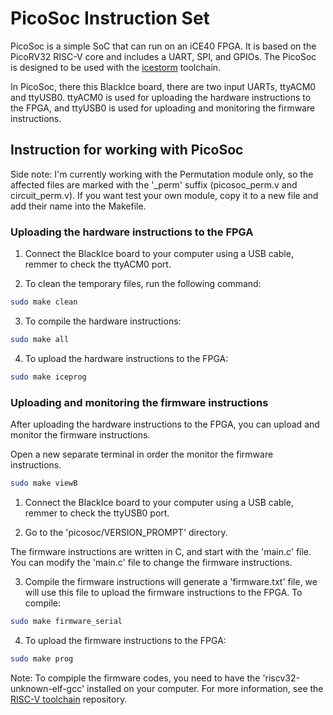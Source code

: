 # PicoSoc Instruction Set

PicoSoc is a simple SoC that can run on an iCE40 FPGA. It is based on the PicoRV32 RISC-V core and includes a UART, SPI, and GPIOs. The PicoSoc is designed to be used with the [icestorm](http://www.clifford.at/icestorm/) toolchain.

In PicoSoc, there this BlackIce board, there are two input UARTs, ttyACM0 and ttyUSB0. ttyACM0 is used for uploading the hardware instructions to the FPGA, and ttyUSB0 is used for uploading and monitoring the firmware instructions.

## Instruction for working with PicoSoc

Side note: I'm currently working with the Permutation module only, so the affected files are marked with the '_perm' suffix (picosoc_perm.v and circuit_perm.v). If you want test your own module, copy it to a new file and add their name into the Makefile.

### Uploading the hardware instructions to the FPGA

1. Connect the BlackIce board to your computer using a USB cable, remmer to check the ttyACM0 port.

2. To clean the temporary files, run the following command:

```bash
sudo make clean
```

3. To compile the hardware instructions:

```bash
sudo make all
```

4. To upload the hardware instructions to the FPGA:

```bash
sudo make iceprog
```

### Uploading and monitoring the firmware instructions

After uploading the hardware instructions to the FPGA, you can upload and monitor the firmware instructions.

Open a new separate terminal in order the monitor the firmware instructions.
```bash
sudo make viewB
```

1. Connect the BlackIce board to your computer using a USB cable, remmer to check the ttyUSB0 port.

2. Go to the 'picosoc/VERSION_PROMPT' directory.

The firmware instructions are written in C, and start with the 'main.c' file. You can modify the 'main.c' file to change the firmware instructions.

3. Compile the firmware instructions will generate a 'firmware.txt' file, we will use this file to upload the firmware instructions to the FPGA. To compile:

```bash
sudo make firmware_serial
```

4. To upload the firmware instructions to the FPGA:

```bash
sudo make prog
```

Note: To compiple the firmware codes, you need to have the 'riscv32-unknown-elf-gcc' installed on your computer. For more information, see the [RISC-V toolchain](https://github.com/YosysHQ/picorv32/tree/master) repository.